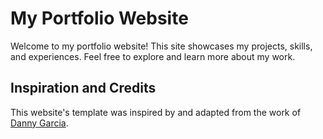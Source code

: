 # My Portfolio Website

Welcome to my portfolio website! This site showcases my projects, skills, and experiences. Feel free to explore and learn more about my work.

## Inspiration and Credits

This website's template was inspired by and adapted from the work of [Danny Garcia](https://www.linkedin.com/in/dannygarcia1/). 
